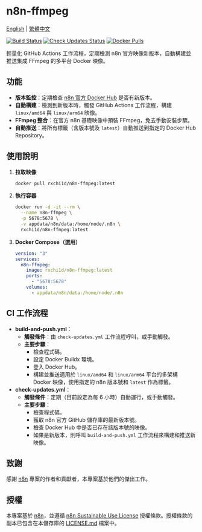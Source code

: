 # n8n-ffmpeg

[English](README.md) | [繁體中文](README.zh-tw.md)

[![Build Status](https://github.com/rxchi1d/n8n-ffmpeg/actions/workflows/build-and-push.yml/badge.svg)](https://github.com/rxchi1d/n8n-ffmpeg/actions)
[![Check Updates Status](https://github.com/rxchi1d/n8n-ffmpeg/actions/workflows/check-updates.yml/badge.svg)](https://github.com/rxchi1d/n8n-ffmpeg/actions/workflows/check-updates.yml)
[![Docker Pulls](https://img.shields.io/docker/pulls/rxchi1d/n8n-ffmpeg)](https://hub.docker.com/r/rxchi1d/n8n-ffmpeg)

輕量化 GitHub Actions 工作流程，定期檢測 n8n 官方映像新版本，自動構建並推送集成 FFmpeg 的多平台 Docker 映像。

## 功能

- **版本監控**：定期檢查 [n8n 官方 Docker Hub](https://hub.docker.com/r/n8nio/n8n) 是否有新版本。  
- **自動構建**：檢測到新版本時，觸發 GitHub Actions 工作流程，構建 `linux/amd64` 與 `linux/arm64` 映像。  
- **FFmpeg 整合**：在官方 n8n 基礎映像中預裝 FFmpeg，免去手動安裝步驟。  
- **自動推送**：將所有標籤（含版本號及 `latest`）自動推送到指定的 Docker Hub Repository。  

## 使用說明

1. **拉取映像**

   ```bash
   docker pull rxchi1d/n8n-ffmpeg:latest
   ```

2. **執行容器**

   ```bash
   docker run -d -it --rm \
     --name n8n-ffmpeg \
     -p 5678:5678 \
     -v appdata/n8n/data:/home/node/.n8n \
     rxchi1d/n8n-ffmpeg:latest
   ```

3. **Docker Compose（選用）**

   ```yaml
   version: "3"
   services:
     n8n-ffmpeg:
       image: rxchi1d/n8n-ffmpeg:latest
       ports:
         - "5678:5678"
       volumes:
         - appdata/n8n/data:/home/node/.n8n
   ```

## CI 工作流程

- **build-and-push.yml**：
  - **觸發條件**：由 `check-updates.yml` 工作流程呼叫，或手動觸發。
  - **主要步驟**：
    - 檢查程式碼。
    - 設定 Docker Buildx 環境。
    - 登入 Docker Hub。
    - 構建並推送適用於 `linux/amd64` 和 `linux/arm64` 平台的多架構 Docker 映像，使用指定的 n8n 版本號和 `latest` 作為標籤。
- **check-updates.yml**：
  - **觸發條件**：定期（目前設定為每 6 小時）自動運行，或手動觸發。
  - **主要步驟**：
    - 檢查程式碼。
    - 獲取 n8n 官方 GitHub 儲存庫的最新版本號。
    - 檢查 Docker Hub 中是否已存在該版本號的映像。
    - 如果是新版本，則呼叫 `build-and-push.yml` 工作流程來構建和推送新映像。

## 致謝

感謝 [n8n](https://github.com/n8n-io/n8n) 專案的作者和貢獻者，本專案基於他們的傑出工作。

## 授權

本專案基於 [n8n](https://n8n.io/)，並遵循 [n8n Sustainable Use License](https://github.com/n8n-io/n8n/blob/master/LICENSE.md) 授權條款。授權條款的副本已包含在本儲存庫的 [LICENSE.md](LICENSE.md) 檔案中。

